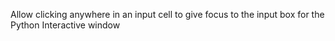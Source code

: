 Allow clicking anywhere in an input cell to give focus to the input box for the Python Interactive window

